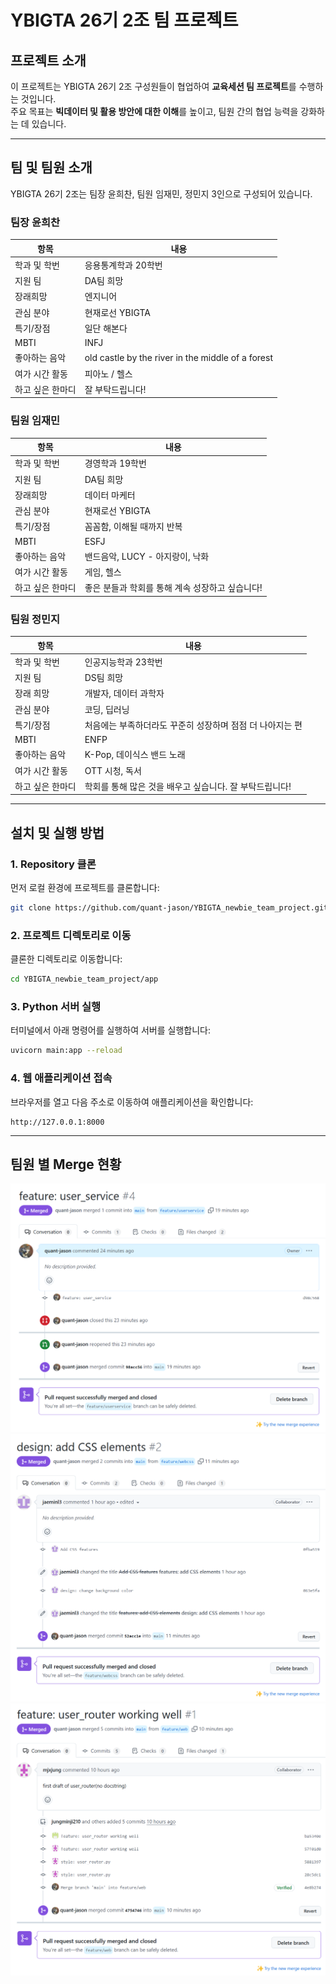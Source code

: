 
# YBIGTA 26기 2조 팀 프로젝트

## 프로젝트 소개
이 프로젝트는 YBIGTA 26기 2조 구성원들이 협업하여 **교육세션 팀 프로젝트**를 수행하는 것입니다.  
주요 목표는 **빅데이터 및 활용 방안에 대한 이해**를 높이고, 팀원 간의 협업 능력을 강화하는 데 있습니다.

---

## 팀 및 팀원 소개
YBIGTA 26기 2조는 팀장 윤희찬, 팀원 임재민, 정민지 3인으로 구성되어 있습니다.

### 팀장 윤희찬
| 항목                 | 내용                                         |
|----------------------|---------------------------------------------|
| 학과 및 학번          | 응용통계학과 20학번                         |
| 지원 팀              | DA팀 희망                                    |
| 장래희망             | 엔지니어                                     |
| 관심 분야            | 현재로선 YBIGTA                              |
| 특기/장점            | 일단 해본다                                  |
| MBTI                | INFJ                                         |
| 좋아하는 음악        | old castle by the river in the middle of a forest |
| 여가 시간 활동       | 피아노 / 헬스                                |
| 하고 싶은 한마디       | 잘 부탁드립니다!                             |

### 팀원 임재민
| 항목                 | 내용                                         |
|----------------------|---------------------------------------------|
| 학과 및 학번          | 경영학과 19학번                         |
| 지원 팀              | DA팀 희망                                    |
| 장래희망             | 데이터 마케터                                |
| 관심 분야            | 현재로선 YBIGTA                              |
| 특기/장점            | 꼼꼼함, 이해될 때까지 반복                    |
| MBTI                | ESFJ                                         |
| 좋아하는 음악        | 밴드음악, LUCY - 아지랑이, 낙화                |
| 여가 시간 활동       | 게임, 헬스                                |
| 하고 싶은 한마디       | 좋은 분들과 학회를 통해 계속 성장하고 싶습니다! |

### 팀원 정민지
| 항목                 | 내용                                         |
|----------------------|---------------------------------------------|
| 학과 및 학번          | 인공지능학과 23학번                         |
| 지원 팀              | DS팀 희망                                    |
| 장래 희망             | 개발자, 데이터 과학자                        |
| 관심 분야            | 코딩, 딥러닝                                 |
| 특기/장점            | 처음에는 부족하더라도 꾸준히 성장하며 점점 더 나아지는 편 |
| MBTI                | ENFP                                         |
| 좋아하는 음악        | K-Pop, 데이식스 밴드 노래                    |
| 여가 시간 활동        | OTT 시청, 독서                              |
| 하고 싶은 한마디       | 학회를 통해 많은 것을 배우고 싶습니다. 잘 부탁드립니다! |


---

## 설치 및 실행 방법

### 1. Repository 클론
먼저 로컬 환경에 프로젝트를 클론합니다:

```bash
git clone https://github.com/quant-jason/YBIGTA_newbie_team_project.git
```

### 2. 프로젝트 디렉토리로 이동
클론한 디렉토리로 이동합니다:

```bash
cd YBIGTA_newbie_team_project/app
```

### 3. Python 서버 실행
터미널에서 아래 명령어를 실행하여 서버를 실행합니다:

```bash
uvicorn main:app --reload
```

### 4. 웹 애플리케이션 접속
브라우저를 열고 다음 주소로 이동하여 애플리케이션을 확인합니다:

```
http://127.0.0.1:8000
```

---

## 팀원 별 Merge 현황

![윤희찬 merge](github/merged_quant-jason.png)
![임재민 merge](github/merged_jaeminl3.png)
![정민지 merge](github/merged_mjxjung.png)